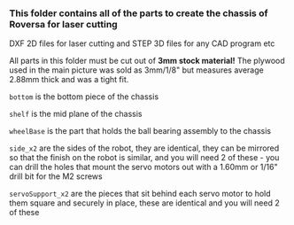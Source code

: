 ### This folder contains all of the parts to create the chassis of Roversa for laser cutting

DXF 2D files for laser cutting and STEP 3D files for any CAD program etc

All parts in this folder must be cut out of **3mm stock material!** The plywood used in the main picture was sold as 3mm/1/8" but measures average 2.88mm thick and was a tight fit.

`bottom` is the bottom piece of the chassis

`shelf` is the mid plane of the chassis

`wheelBase` is the part that holds the ball bearing assembly to the chassis

`side_x2` are the sides of the robot, they are identical, they can be mirrored so that the finish on the robot is similar, and you will need 2 of these - you can drill the holes that mount the servo motors out with a 1.60mm or 1/16" drill bit for the M2 screws

`servoSupport_x2` are the pieces that sit behind each servo motor to hold them square and securely in place, these are identical and you will need 2 of these
